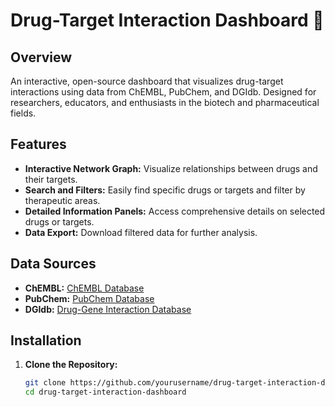 # Drug-Target Interaction Dashboard 🧬

## Overview

An interactive, open-source dashboard that visualizes drug-target interactions using data from ChEMBL, PubChem, and DGIdb. Designed for researchers, educators, and enthusiasts in the biotech and pharmaceutical fields.

## Features

- **Interactive Network Graph:** Visualize relationships between drugs and their targets.
- **Search and Filters:** Easily find specific drugs or targets and filter by therapeutic areas.
- **Detailed Information Panels:** Access comprehensive details on selected drugs or targets.
- **Data Export:** Download filtered data for further analysis.

## Data Sources

- **ChEMBL:** [ChEMBL Database](https://www.ebi.ac.uk/chembl/)
- **PubChem:** [PubChem Database](https://pubchem.ncbi.nlm.nih.gov/)
- **DGIdb:** [Drug-Gene Interaction Database](https://dgidb.org/)

## Installation

1. **Clone the Repository:**

   ```bash
   git clone https://github.com/yourusername/drug-target-interaction-dashboard.git
   cd drug-target-interaction-dashboard
